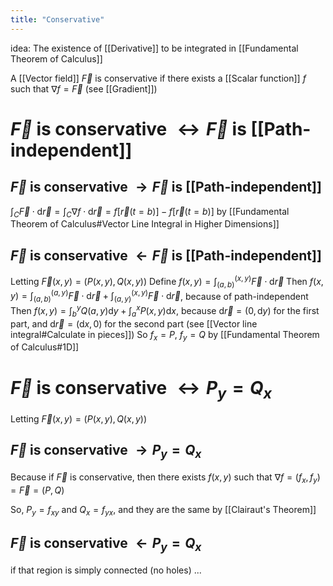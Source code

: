 ```yaml
---
title: "Conservative"
---
```

idea: The existence of [[Derivative]] to be integrated in [[Fundamental Theorem of Calculus]]

A [[Vector field]] $\vec{F}$ is conservative if there exists a [[Scalar function]] $f$ such that  $\nabla f = \vec{F}$ (see [[Gradient]])
# $\vec{F}$ is conservative $\leftrightarrow \vec{F}$ is [[Path-independent]]
## $\vec{F}$ is conservative $\rightarrow \vec{F}$ is [[Path-independent]]
$\int_{C} \vec{F} \cdot \mathrm{d} \vec{r}=\int_{C} \nabla f \cdot \mathrm{d} \vec{r}=f[\vec{r}(t=b)]-f[\vec{r}(t=b)]$ by [[Fundamental Theorem of Calculus#Vector Line Integral in Higher Dimensions]]
## $\vec{F}$ is conservative $\leftarrow \vec{F}$ is [[Path-independent]]
Letting $\vec{F}(x,y)=(P(x,y),Q(x,y))$
Define $f(x, y)=\int_{(a, b)}^{(x, y)} \vec{F} \cdot \mathrm{d} \vec{r}$
Then $f(x, y)=\int_{(a,b)}^{(a,y)} \vec{F} \cdot \mathrm{d} \vec{r}+\int_{(a,y)}^{(x,y)} \vec{F} \cdot \mathrm{d} \vec{r}$, because of path-independent
Then $f(x,y)=\int_{b}^{y} Q(a,y) \mathrm{d}y+\int_{a}^{x} P(x,y)\mathrm{d}x$, because $\mathrm{d}\vec{r}=(0,\mathrm{d}y)$ for the first part, and $\mathrm{d}\vec{r}=(\mathrm{d}x,0)$ for the second part (see [[Vector line integral#Calculate in pieces]])
So $f_{x}=P$, $f_{y}=Q$ by [[Fundamental Theorem of Calculus#1D]]



# $\vec{F}$ is conservative $\leftrightarrow P_{y}=Q_{x}$
Letting $\vec{F}(x,y)=(P(x,y),Q(x,y))$

## $\vec{F}$ is conservative $\rightarrow P_{y}=Q_{x}$
Because if $\vec{F}$ is conservative, then there exists $f(x,y)$ such that $\nabla{f}=(f_{x}, f_{y})=\vec{F}=(P,Q)$

So, $P_{y}=f_{xy}$ and $Q_{x}=f_{yx}$, and they are the same by [[Clairaut's Theorem]]
## $\vec{F}$ is conservative $\leftarrow P_{y}=Q_{x}$
if that region is simply connected (no holes) ...